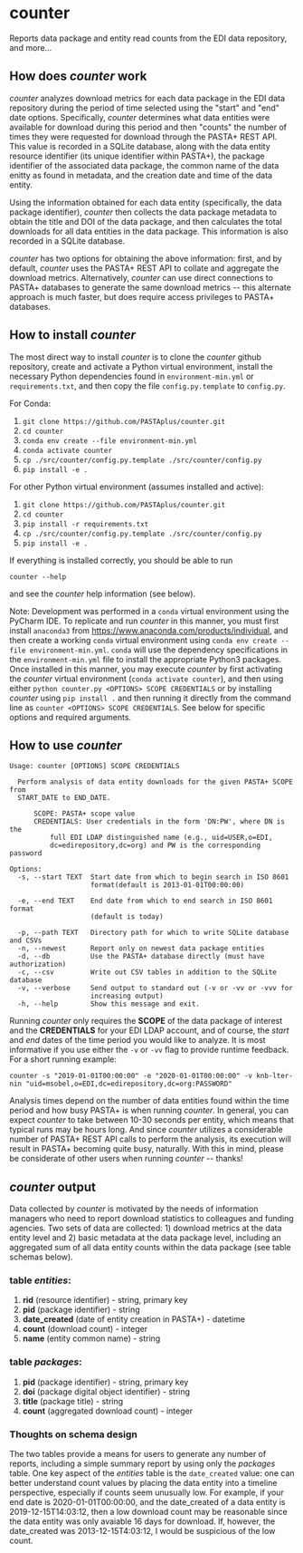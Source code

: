 # counter
Reports data package and entity read counts from the EDI data repository, and
more...

## How does *counter* work

*counter* analyzes download metrics for each data package in the EDI data
repository during the period of time selected using the "start" and "end"
date options. Specifically, *counter* determines what data entities were
available for download during this period and then "counts" the number of
times they were requested for download through the PASTA+ REST API. This
value is recorded in a SQLite database, along with the data entity resource
identifier (its unique identifier within PASTA+), the package identifier
of the associated data package, the common name of the data enitty as found
in metadata, and the creation date and time of the data entity.

Using the information obtained for each data entity (specifically, the data
package identifier), *counter* then collects the data package metadata to
obtain the title and DOI of the data package, and then calculates the total
downloads for all data entities in the data package. This information is also
recorded in a SQLite database.

*counter* has two options for obtaining the above information: first, and by
default, *counter* uses the PASTA+ REST API to collate and aggregate the
download metrics. Alternatively, *counter* can use direct connections
to PASTA+ databases to generate the same download metrics -- this alternate
approach is much faster, but does require access privileges to PASTA+
databases.

## How to install *counter*

The most direct way to install *counter* is to clone the
*counter* github repository, create and activate a Python virtual environment,
install the necessary Python dependencies found in `environment-min.yml`
or `requirements.txt`, and then copy the file `config.py.template` to
`config.py`.

For Conda:

1. `git clone https://github.com/PASTAplus/counter.git`
1. `cd counter`
1. `conda env create --file environment-min.yml`
1. `conda activate counter`
1. `cp ./src/counter/config.py.template ./src/counter/config.py`
1. `pip install -e .`


For other Python virtual environment (assumes installed and active):

1. `git clone https://github.com/PASTAplus/counter.git`
1. `cd counter`
1. `pip install -r requirements.txt`
1. `cp ./src/counter/config.py.template ./src/counter/config.py`
1. `pip install -e .`

If everything is installed correctly, you should be able to run
```
counter --help
```
and see the *counter* help information (see below).

Note: Development was performed in a `conda` virtual environment using the
PyCharm IDE. To replicate and run *counter* in this manner, you must first
install `anaconda3` from https://www.anaconda.com/products/individual, and
then create a working `conda` virtual environment using `conda env create
--file environment-min.yml`. `conda` will use the dependency specifications in
the `environment-min.yml` file to install the appropriate Python3 packages.
Once installed in this manner, you may execute *counter* by first activating
the *counter* virtual environment (`conda activate counter`), and then using
either `python counter.py <OPTIONS> SCOPE CREDENTIALS` or by installing
*counter* using `pip install .` and then running it directly from the command
line as `counter <OPTIONS> SCOPE CREDENTIALS`. See below for specific options
and required arguments.

## How to use *counter*
```
Usage: counter [OPTIONS] SCOPE CREDENTIALS

  Perform analysis of data entity downloads for the given PASTA+ SCOPE from
  START_DATE to END_DATE.

      SCOPE: PASTA+ scope value
      CREDENTIALS: User credentials in the form 'DN:PW', where DN is the
          full EDI LDAP distinguished name (e.g., uid=USER,o=EDI,
          dc=edirepository,dc=org) and PW is the corresponding password

Options:
  -s, --start TEXT  Start date from which to begin search in ISO 8601
                    format(default is 2013-01-01T00:00:00)

  -e, --end TEXT    End date from which to end search in ISO 8601 format
                    (default is today)

  -p, --path TEXT   Directory path for which to write SQLite database and CSVs
  -n, --newest      Report only on newest data package entities
  -d, --db          Use the PASTA+ database directly (must have authorization)
  -c, --csv         Write out CSV tables in addition to the SQLite database
  -v, --verbose     Send output to standard out (-v or -vv or -vvv for
                    increasing output)
  -h, --help        Show this message and exit.
```

Running *counter* only requires the **SCOPE** of the data package of interest
and the **CREDENTIALS** for your EDI LDAP account, and of course, the *start*
and *end* dates of the time period you would like to analyze. It is most
informative if you use either the `-v` or `-vv` flag to provide runtime
feedback. For a short running example:

```
counter -s "2019-01-01T00:00:00" -e "2020-01-01T00:00:00" -v knb-lter-nin "uid=msobel,o=EDI,dc=edirepository,dc=org:PASSWORD"
```
Analysis times depend on the number of data entities found within the time
period and how busy PASTA+ is when running *counter*. In general, you can
expect *counter* to take between 10-30 seconds per entity, which means that
typical runs may be hours long. And since *counter* utilizes a considerable
number of PASTA+ REST API calls to perform the analysis, its execution will
result in PASTA+ becoming quite busy, naturally. With this in mind, please be
considerate of other users when running *counter* -- thanks!

## *counter* output

Data collected by *counter* is motivated by the needs of information managers
who need to report download statistics to colleagues and funding agencies. Two
sets of data are collected: 1) download metrics at the data entity level and
2) basic metadata at the data package level, including an aggregated sum of
all data entity counts within the data package (see table schemas below).

### table *entities*:

1. **rid** (resource identifier) - string, primary key
1. **pid** (package identifier) - string
1. **date_created** (date of entity creation in PASTA+) - datetime
1. **count** (download count) - integer
1. **name** (entity common name) - string

### table *packages*:

1. **pid** (package identifier) - string, primary key
1. **doi** (package digital object identifier) - string
1. **title** (package title) - string
1. **count** (aggregated download count) - integer

### Thoughts on schema design

The two tables provide a means for users to generate any number of reports,
including a simple summary report by using only the *packages* table. One key
aspect of the *entities* table is the `date_created` value: one can better
understand count values by placing the data entity into a timeline
perspective, especially if counts seem unusually low. For example, if your end
date is 2020-01-01T00:00:00, and the date_created of a data entity is
2019-12-15T14:03:12, then a low download count may be reasonable since the
data entity was only avaiable 16 days for download. If, however, the
date_created was 2013-12-15T4:03:12, I would be suspicious of the low count.